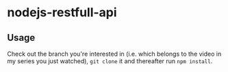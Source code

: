 # nodejs-restfull-api
## Usage
Check out the branch you're interested in (i.e. which belongs to the video in my series you just watched), ```git clone``` it and thereafter run ```npm install```.